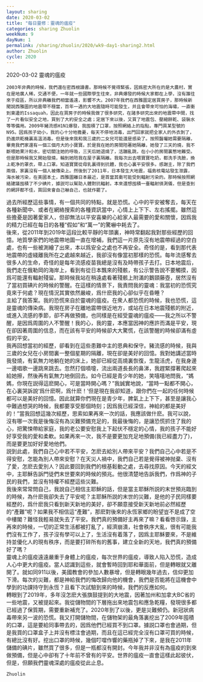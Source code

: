 ```yaml
---
layout: sharing
date: 2020-03-02
title: "每日靈修：靈魂的瘟疫"
categories: sharing Zhuolin
weekNum: 9
dayNum: 1
permalink: /sharing/zhuolin/2020/wk9-day1-sharing2.html
author: Zhuolin
cycle: 2020
---
```

2020-03-02 靈魂的瘟疫  
   
    2003年非典的時候，我們還在密西根讀書。那時候不覺得緊張，因爲密大所在的是大農村，實在是地廣人稀，交通不便，一年就一些國際學生往來，非典爆發的時候大家都在上學，沒有誰往來于疫區，所以非典離我們相當遙遠，影響不大。2007年我們在西雅圖定居買房子，那時候新聞說西雅圖的地震帶不穩當，百年一遇的大地震隨時可能發生，并且會帶來可怕的海嘯，一直衝到東邊的Issaquah，因此在買房子的時候我做了很多研究，在諸多研究出來的地震帶中間，找了一片看似安全之地，買到了大約安全之處；定居下來以後，又買了地震包、壓縮餅乾、袋裝水等等備用。2009年豬流感H1N1爆發，我囤積了口罩，按照網絡上的指點，專門買某型號的N95。因爲孩子幼小，我的心十分地擔憂，每天不停地消毒，出門回家就把全家人的外衣剝了，扔進烘乾機裏高溫消毒。但是後來我和我三歲的二女兒可能還是感染了。按照醫囑她需要隔離，畢竟我們家還有一個三個月大的小寶寶。於是我在她的房間陪著她隔離，她發了三天的燒，我不斷喂她果汁和水，密切關注她的呼吸，三天后她退燒了，活蹦亂跳，在小小的房間裏憋地難受。但是那時候我又開始發燒，輪到她陪我在屋子裏隔離。我每次出去喂寶寶吃奶，都洗手洗臉，換上乾净的罩衣，帶上口罩。知道寶寶從母乳裏得到抗體，我也心裏平安很多。感謝主，除了我們兩個，家裏沒有一個人被傳染上。然後到了2011年，日本發生大地震，福島核電站發生泄露，海水被污染，在美國本土，西雅圖離日本最近，是首當其衝可能受到輻射污染的。那時候按照網絡建議囤積了不少碘片，據説可以幫助人體對抗輻射。本來還想囤積一臺輻射偵測儀，但是查到的網評都不佳，買回來會自己嚇自己，也就作罷了。  
   過去所經歷這些事情，有一個共同的特點，就是恐慌。心中的平安被奪去，每天在各種新聞中、或者在網絡搜索的各種資訊當中，心情上上下下、左右搖擺。雖然這些擔憂是因著愛家人，但卻無法以平安喜樂的心給家人最需要的愛和關懷，因爲我的精力已經在每日的各種“假如”和“萬一”的驚嚇中耗去了。  
   後來，從2011年到2019年這段比較平靜的年頭裏，神時常翻起我對那些經歷的回憶。地質學家們的地震帶地圖一直在增補，我們這一片原先沒有地震帶經過的空白處，也有一些被測繪了出來，本以爲安全之處也不再安全。奇怪的是，看到那代表地震帶的虛綫離我所在之處越來越近，我卻沒有像當初那樣的恐慌。每年流感奪去很多人的生命，奇怪的是每年流感疫苗我總是沒有及時帶孩子去打。日本地震后，我們走在俄勒岡的海岸上，看到有從日本飄來的殘骸，有公示警告說不要觸摸，因爲可能還有輻射殘留。那時候我站在稍遠處看著殘骸上附滿的鵝頸藤壺，居然沒有了當初買碘片的時候的警醒。在這樣的情景下，我責問我的靈魂：我當初的恐慌究竟來于何處？現在情況其實依然嚴峻，爲什麽我的心卻似乎在昏睡？    
   主給了我答案。我的恐慌來自於靈魂的瘟疫。在衆人都恐慌的時候，我也恐慌，這是靈魂的傳染病。我現在房子在離地震帶很近地方，或站在日本地震殘骸的附近，或進入流感的季節，卻不再做預備，也同樣是在經受靈魂的瘟疫——我之所以不警醒，是因爲周圍的人不警醒！我的心，我的靈，本應當因神的應許而滿是平安，現在卻因著周圍的信息，而在該有平安的時候卻大大驚慌，在該警醒的時候卻滿有虛假的平安。  
    我再回想當初的經歷，卻看到在這些患難中主的恩典和保守。豬流感的時候，我與三歲的女兒在小房間裏一整個星期的隔離，現在卻是美好的回憶。我對她講述當時我發燒，有氣無力地躺在她的床上，她卻已經從高燒裏恢復，生龍活虎，在我身邊一邊唱歌一邊跳來跳去。忽然打個噴嚏，流出兩道長長的鼻涕，我趕緊撐著爬起來給她擦，然後再有氣無力地倒回去。如今已經是青少年的她，笑嘻嘻地問我，“媽媽，你現在説得這麽開心，可是當時開心嗎？”我誠實地說，“當時一點都不開心，在心裏哭訴說‘爲什麽啊，爲什麽！’但是現在我卻知道，跟你們在一起的任何時候都可以是美好的回憶。因此就算你們現在是青少年，脾氣上上下下，甚至是讓我心中難過想哭的時候，我都要享受那個時刻；因爲我已經深信，神給的都是美好的！”當我回想這幾次經歷，思索如果再來一次的話，我應該做什麽。我可以說，沒有哪一次我是後悔沒有為災難預備充足的，我最後悔的，是讓恐慌抓住了我的心，把驚悚帶給家庭，我的老公要安慰我上下起伏不穩定的心情，我的孩子不能好好享受我的愛和柔軟。如果再來一次，我不是要更加充足地預備(我已經盡力了)，而是要更加好好愛地他們。  
   説到此處，我們自己心中若不平安，怎麽去給別人帶來平安？我們自己心中若是不得安慰，怎能為別人帶來安慰？在天災人禍中，我們自己若是覺得被神抛棄、沒有了愛，怎麽去愛別人？因此要回到我們的根基鬆動之處，去尋找原因。今天的經文中，主耶穌告訴門徒們末世要來的時候的預兆。他很清楚地告訴我們，作爲神的子民的我們，並沒有特權不經歷這些災難。  
    我後來常常問自己，我說自己相信主耶穌的話，但是當主耶穌所説的末世預兆臨到的時候，為什麽我卻失去了平安呢？主耶穌所説的末世的災難，是他的子民同樣要經歷的，爲什麽我只看到新天新地的美好，卻不願意接受新天新地前必然經歷的“產難”呢？如果我不相信這“產難”，那麽對後來的永恆家鄉的盼望豈不是成了空中樓閣？難怪我輕易就失去了平安。我們真的預備好主再來了嘛？看看啓示錄，主再來的時候，一切的正常生活都被打亂了，經濟崩潰，社會秩序大亂，很有可能我們沒有工作了，孩子沒有學可以上了，生活沒有着落了，因爲主耶穌要來，不是維持並優化人的現有秩序，而是要打碎所有的舊事，建立全新的天地，我們真的預備好了嗎？  
   靈魂上的瘟疫遠遠嚴重于身體上的瘟疫，每次世界的瘟疫，導致人陷入恐慌，造成人心中更大的瘟疫。當人認識到這些，就會暫時回到耶和華面前，但是轉眼就又離開了。就如同911以後，美國教會的參加人數暴增，但是轉眼幾年過去，信仰更加下滑。每次的災難，都是神給我們的悔改歸向他的機會，我們是否能將在這機會中學到的功課持守到永恆？且看下次試驗到來的時候，我們的反應如何。  
    轉眼到了2019年，多年沒怎麽大張旗鼓提到的大地震，因著加州和加拿大BC省的一些地震，又被提起來。我從儲物間的下層拖出來地震包和應急乾糧，發現很多都已經過了保質期，需要重新補充了。2020年到了以後，更是災難頻仍。新冠狀病毒帶來另一波的恐慌。我又打開儲物間，在儲物架的最角落裏挖出了2009年囤積的口罩，這是要給同事帶去的，因爲他們已經買不到口罩。據説口罩也會過期，但是我買的口罩盒子上并沒有標注會過期，而且在這已經完全沒有口罩可買的時候，有總比沒有好。挖出口罩的時候，幾個叮噹作響的藥瓶掉了下來，是我在2011年儲備的碘片，雖然買了很多，但是一瓶都沒有開封。今年我并非沒有為瘟疫的到來做預備，但是心中卻有了十年前不曾有的平安。世界的瘟疫一直會這樣此起彼伏，但是，但願我們靈魂深處的瘟疫從此止息。  
   
`Zhuolin`  
